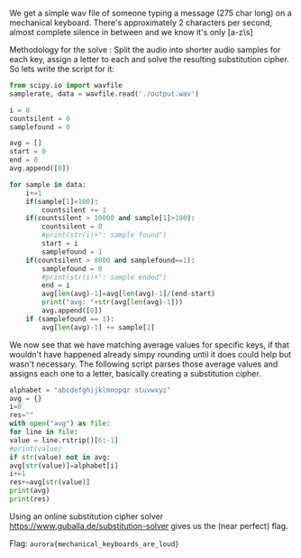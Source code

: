 We get a simple wav file of someone typing a message (275 char long) on a mechanical keyboard. There's approximately 2 characters per second, almost complete silence in between and we know it's only [a-z\s] 

Methodology for the solve : Split the audio into shorter audio samples for each key, assign a letter to each and solve the resulting substitution cipher.
So lets write the script for it:

```python
from scipy.io import wavfile
samplerate, data = wavfile.read('./output.wav')

i = 0
countsilent = 0
samplefound = 0

avg = []
start = 0
end = 0
avg.append([0])

for sample in data:
    i+=1
    if(sample[1]<100):
        countsilent += 1
    if(countsilent > 10000 and sample[1]>100):
        countsilent = 0
        #print(str(i)+": sample found")
        start = i
        samplefound = 1
    if(countsilent > 8000 and samplefound==1):
        samplefound = 0
        #print(str(i)+": sample ended")
        end = i
        avg[len(avg)-1]=avg[len(avg)-1]/(end-start)
        print("avg: "+str(avg[len(avg)-1]))
        avg.append([0])
    if (samplefound == 1):
        avg[len(avg)-1] += sample[1]
```

We now see that we have matching average values for specific keys, if that wouldn't have happened already simpy rounding until it does could help but wasn't necessary. The following script parses those average values and assigns each one to a letter, basically creating a substitution cipher.

```python
alphabet = "abcdefghijklmnopqr stuvwxyz"
avg = {}
i=0
res=""
with open("avg") as file:
for line in file:
value = line.rstrip()[6:-1]
#print(value)
if str(value) not in avg:
avg[str(value)]=alphabet[i]
i+=1
res+=avg[str(value)]
print(avg)
print(res)
```

Using an online substitution cipher solver https://www.guballa.de/substitution-solver gives us the (near perfect) flag.

Flag: `aurora{mechanical_keyboards_are_loud}`